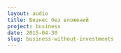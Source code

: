 ```yaml
---
layout: audio
title: Бизнес без вложений
project: business
date: 2015-04-30
slug: business-without-investments
---
```


